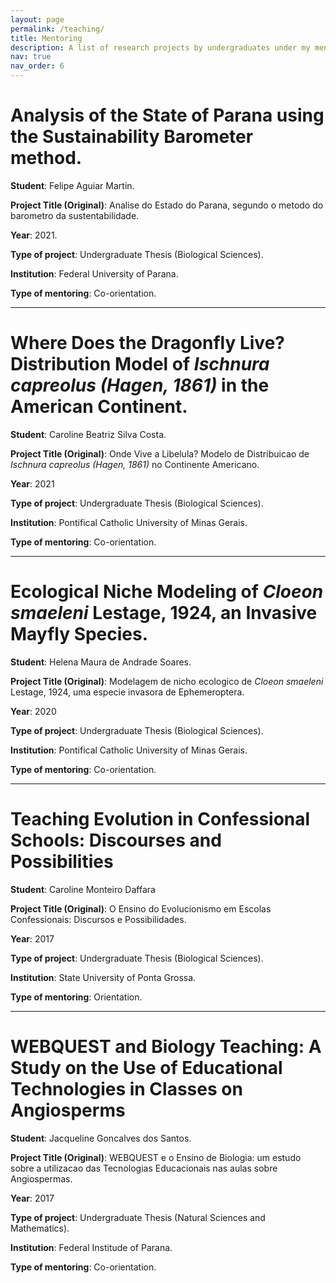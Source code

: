 ```yaml
---
layout: page
permalink: /teaching/
title: Mentoring
description: A list of research projects by undergraduates under my mentorship.
nav: true
nav_order: 6
---
```


# Analysis of the State of Parana using the Sustainability Barometer method.

**Student**: Felipe Aguiar Martin.

**Project Title (Original)**: Analise do Estado do Parana, segundo o metodo do barometro da sustentabilidade.

**Year**: 2021.

**Type of project**: Undergraduate Thesis (Biological Sciences).

**Institution**: Federal University of Parana.

**Type of mentoring**: Co-orientation.

------------------------------------------------------------------------

# Where Does the Dragonfly Live? Distribution Model of *Ischnura capreolus (Hagen, 1861)* in the American Continent.

**Student**: Caroline Beatriz Silva Costa.

**Project Title (Original)**: Onde Vive a Libelula? Modelo de Distribuicao de *Ischnura capreolus (Hagen, 1861)* no Continente Americano.

**Year**: 2021

**Type of project**: Undergraduate Thesis (Biological Sciences).

**Institution**: Pontifical Catholic University of Minas Gerais.

**Type of mentoring**: Co-orientation.

------------------------------------------------------------------------

# Ecological Niche Modeling of *Cloeon smaeleni* Lestage, 1924, an Invasive Mayfly Species.

**Student**: Helena Maura de Andrade Soares.

**Project Title (Original)**: Modelagem de nicho ecologico de *Cloeon smaeleni* Lestage, 1924, uma especie invasora de Ephemeroptera.

**Year**: 2020

**Type of project**: Undergraduate Thesis (Biological Sciences).

**Institution**: Pontifical Catholic University of Minas Gerais.

**Type of mentoring**: Co-orientation.

------------------------------------------------------------------------

# Teaching Evolution in Confessional Schools: Discourses and Possibilities

**Student**: Caroline Monteiro Daffara

**Project Title (Original)**: O Ensino do Evolucionismo em Escolas Confessionais: Discursos e Possibilidades.

**Year**: 2017

**Type of project**: Undergraduate Thesis (Biological Sciences).

**Institution**: State University of Ponta Grossa.

**Type of mentoring**: Orientation.

------------------------------------------------------------------------

# WEBQUEST and Biology Teaching: A Study on the Use of Educational Technologies in Classes on Angiosperms

**Student**: Jacqueline Goncalves dos Santos.

**Project Title (Original)**: WEBQUEST e o Ensino de Biologia: um estudo sobre a utilizacao das Tecnologias Educacionais nas aulas sobre Angiospermas.

**Year**: 2017

**Type of project**: Undergraduate Thesis (Natural Sciences and Mathematics).

**Institution**: Federal Institude of Parana.

**Type of mentoring**: Co-orientation.